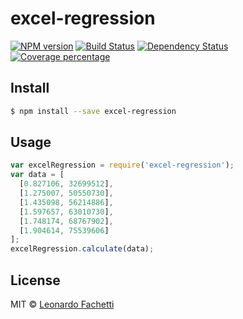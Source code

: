 # excel-regression
[![NPM version][npm-image]][npm-url] [![Build Status][travis-image]][travis-url] [![Dependency Status][daviddm-image]][daviddm-url] [![Coverage percentage][coveralls-image]][coveralls-url]
>


## Install

```sh
$ npm install --save excel-regression
```


## Usage

```js
var excelRegression = require('excel-regression');
var data = [
  [0.827106, 32699512],
  [1.275007, 50550730],
  [1.435098, 56214886],
  [1.597657, 63010730],
  [1.748174, 68767902],
  [1.904614, 75539606]
];
excelRegression.calculate(data);
```

## License

MIT © [Leonardo Fachetti]()


[npm-image]: https://badge.fury.io/js/excel-regression.svg
[npm-url]: https://npmjs.org/package/excel-regression
[travis-image]: https://travis-ci.org/leofachetti/excel-regression.svg?branch=master
[travis-url]: https://travis-ci.org/leofachetti/excel-regression
[daviddm-image]: https://david-dm.org/leofachetti/excel-regression.svg?theme=shields.io
[daviddm-url]: https://david-dm.org/leofachetti/excel-regression
[coveralls-image]: https://coveralls.io/repos/leofachetti/excel-regression/badge.svg
[coveralls-url]: https://coveralls.io/r/leofachetti/excel-regression
